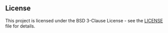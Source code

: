 ## License

This project is licensed under the BSD 3-Clause License - see the [LICENSE](LICENSE) file for details.
